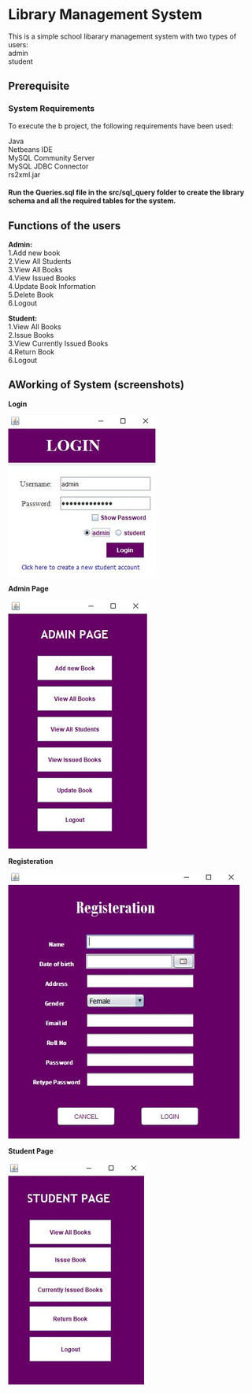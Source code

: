 # Library Management System

This is a simple school libarary management system with two types of users: <br />
admin <br />
student <br />

## Prerequisite

### System Requirements
To execute the b project, the following requirements have been used:

Java <br />
Netbeans IDE <br />
MySQL Community Server <br />
MySQL JDBC Connector <br />
rs2xml.jar <br />

#### Run the Queries.sql file in the src/sql_query folder to create the library schema and all the required tables for the system.

## Functions of the users <br />

**Admin:** <br />
1.Add new book <br />
2.View All Students <br />
3.View All Books <br />
4.View Issued Books <br />
4.Update Book Information <br />
5.Delete Book <br />
6.Logout <br />

**Student:** <br />
1.View All Books <br />
2.Issue Books <br />
3.View Currently Issued Books <br />
4.Return Book <br />
6.Logout <br />

## AWorking of System (screenshots)

**Login** <br />

![This is an image](https://github.com/Niranjani-K/Library-Management-System/blob/main/Screenshots/login.JPG)

**Admin Page** <br />

![This is an image](https://github.com/Niranjani-K/Library-Management-System/blob/main/Screenshots/Admin_page.JPG)

**Registeration** <br />

![This is an image](https://github.com/Niranjani-K/Library-Management-System/blob/main/Screenshots/Registeration.JPG)

**Student Page** <br />

![This is an image](https://github.com/Niranjani-K/Library-Management-System/blob/main/Screenshots/Student_page.JPG)



